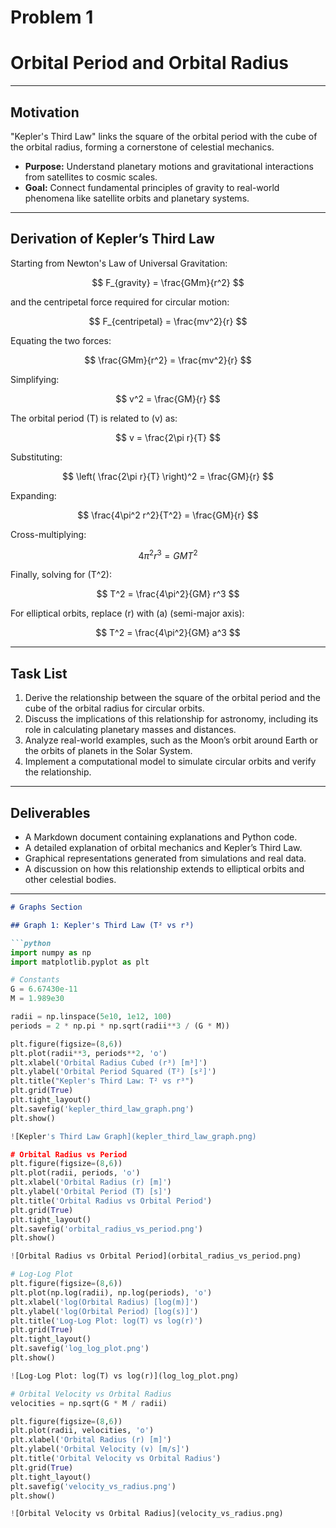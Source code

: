 # Problem 1

# Orbital Period and Orbital Radius

---

## Motivation

"Kepler's Third Law" links the square of the orbital period with the cube of the orbital radius, forming a cornerstone of celestial mechanics.

- **Purpose:** Understand planetary motions and gravitational interactions from satellites to cosmic scales.
- **Goal:** Connect fundamental principles of gravity to real-world phenomena like satellite orbits and planetary systems.

---

## Derivation of Kepler’s Third Law

Starting from Newton's Law of Universal Gravitation:

$$
F_{gravity} = \frac{GMm}{r^2}
$$

and the centripetal force required for circular motion:

$$
F_{centripetal} = \frac{mv^2}{r}
$$

Equating the two forces:

$$
\frac{GMm}{r^2} = \frac{mv^2}{r}
$$

Simplifying:

$$
v^2 = \frac{GM}{r}
$$

The orbital period \(T\) is related to \(v\) as:

$$
v = \frac{2\pi r}{T}
$$

Substituting:

$$
\left( \frac{2\pi r}{T} \right)^2 = \frac{GM}{r}
$$

Expanding:

$$
\frac{4\pi^2 r^2}{T^2} = \frac{GM}{r}
$$

Cross-multiplying:

$$
4\pi^2 r^3 = GMT^2
$$

Finally, solving for \(T^2\):

$$
T^2 = \frac{4\pi^2}{GM} r^3
$$

For elliptical orbits, replace \(r\) with \(a\) (semi-major axis):

$$
T^2 = \frac{4\pi^2}{GM} a^3
$$

---

## Task List

1. Derive the relationship between the square of the orbital period and the cube of the orbital radius for circular orbits.
2. Discuss the implications of this relationship for astronomy, including its role in calculating planetary masses and distances.
3. Analyze real-world examples, such as the Moon’s orbit around Earth or the orbits of planets in the Solar System.
4. Implement a computational model to simulate circular orbits and verify the relationship.

---

## Deliverables

- A Markdown document containing explanations and Python code.
- A detailed explanation of orbital mechanics and Kepler’s Third Law.
- Graphical representations generated from simulations and real data.
- A discussion on how this relationship extends to elliptical orbits and other celestial bodies.

---

```markdown
# Graphs Section

## Graph 1: Kepler's Third Law (T² vs r³)

```python
import numpy as np
import matplotlib.pyplot as plt

# Constants
G = 6.67430e-11
M = 1.989e30

radii = np.linspace(5e10, 1e12, 100)
periods = 2 * np.pi * np.sqrt(radii**3 / (G * M))

plt.figure(figsize=(8,6))
plt.plot(radii**3, periods**2, 'o')
plt.xlabel('Orbital Radius Cubed (r³) [m³]')
plt.ylabel('Orbital Period Squared (T²) [s²]')
plt.title("Kepler's Third Law: T² vs r³")
plt.grid(True)
plt.tight_layout()
plt.savefig('kepler_third_law_graph.png')
plt.show()

![Kepler's Third Law Graph](kepler_third_law_graph.png)

# Orbital Radius vs Period
plt.figure(figsize=(8,6))
plt.plot(radii, periods, 'o')
plt.xlabel('Orbital Radius (r) [m]')
plt.ylabel('Orbital Period (T) [s]')
plt.title('Orbital Radius vs Orbital Period')
plt.grid(True)
plt.tight_layout()
plt.savefig('orbital_radius_vs_period.png')
plt.show()

![Orbital Radius vs Orbital Period](orbital_radius_vs_period.png)

# Log-Log Plot
plt.figure(figsize=(8,6))
plt.plot(np.log(radii), np.log(periods), 'o')
plt.xlabel('log(Orbital Radius) [log(m)]')
plt.ylabel('log(Orbital Period) [log(s)]')
plt.title('Log-Log Plot: log(T) vs log(r)')
plt.grid(True)
plt.tight_layout()
plt.savefig('log_log_plot.png')
plt.show()

![Log-Log Plot: log(T) vs log(r)](log_log_plot.png)

# Orbital Velocity vs Orbital Radius
velocities = np.sqrt(G * M / radii)

plt.figure(figsize=(8,6))
plt.plot(radii, velocities, 'o')
plt.xlabel('Orbital Radius (r) [m]')
plt.ylabel('Orbital Velocity (v) [m/s]')
plt.title('Orbital Velocity vs Orbital Radius')
plt.grid(True)
plt.tight_layout()
plt.savefig('velocity_vs_radius.png')
plt.show()

![Orbital Velocity vs Orbital Radius](velocity_vs_radius.png)
